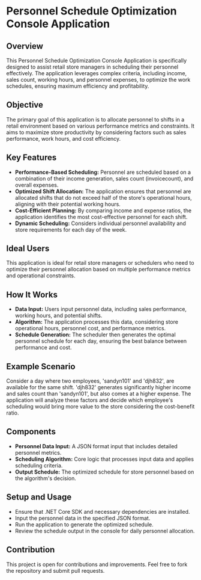 <h1>Personnel Schedule Optimization Console Application</h1>

<h2>Overview</h2>
<p>
    This Personnel Schedule Optimization Console Application is specifically designed to assist retail store managers in scheduling their personnel effectively. The application leverages complex criteria, including income, sales count, working hours, and personnel expenses, to optimize the work schedules, ensuring maximum efficiency and profitability.
</p>

<h2>Objective</h2>
<p>
    The primary goal of this application is to allocate personnel to shifts in a retail environment based on various performance metrics and constraints. It aims to maximize store productivity by considering factors such as sales performance, work hours, and cost efficiency.
</p>

<h2>Key Features</h2>
<ul>
    <li><strong>Performance-Based Scheduling:</strong> Personnel are scheduled based on a combination of their income generation, sales count (invoicecount), and overall expenses.</li>
    <li><strong>Optimized Shift Allocation:</strong> The application ensures that personnel are allocated shifts that do not exceed half of the store's operational hours, aligning with their potential working hours.</li>
    <li><strong>Cost-Efficient Planning:</strong> By comparing income and expense ratios, the application identifies the most cost-effective personnel for each shift.</li>
    <li><strong>Dynamic Scheduling:</strong> Considers individual personnel availability and store requirements for each day of the week.</li>
</ul>

<h2>Ideal Users</h2>
<p>
    This application is ideal for retail store managers or schedulers who need to optimize their personnel allocation based on multiple performance metrics and operational constraints.
</p>

<h2>How It Works</h2>
<ul>
    <li><strong>Data Input:</strong> Users input personnel data, including sales performance, working hours, and potential shifts.</li>
    <li><strong>Algorithm:</strong> The application processes this data, considering store operational hours, personnel cost, and performance metrics.</li>
    <li><strong>Schedule Generation:</strong> The scheduler then generates the optimal personnel schedule for each day, ensuring the best balance between performance and cost.</li>
</ul>

<h2>Example Scenario</h2>
<p>
    Consider a day where two employees, 'sandyn101' and 'djh832', are available for the same shift. 'djh832' generates significantly higher income and sales count than 'sandyn101', but also comes at a higher expense. The application will analyze these factors and decide which employee's scheduling would bring more value to the store considering the cost-benefit ratio.
</p>

<h2>Components</h2>
<ul>
    <li><strong>Personnel Data Input:</strong> A JSON format input that includes detailed personnel metrics.</li>
    <li><strong>Scheduling Algorithm:</strong> Core logic that processes input data and applies scheduling criteria.</li>
    <li><strong>Output Schedule:</strong> The optimized schedule for store personnel based on the algorithm's decision.</li>
</ul>

<h2>Setup and Usage</h2>
<ul>
    <li>Ensure that .NET Core SDK and necessary dependencies are installed.</li>
    <li>Input the personnel data in the specified JSON format.</li>
    <li>Run the application to generate the optimized schedule.</li>
    <li>Review the schedule output in the console for daily personnel allocation.</li>
</ul>

<h2>Contribution</h2>
<p>
    This project is open for contributions and improvements. Feel free to fork the repository and submit pull requests.
</p>

